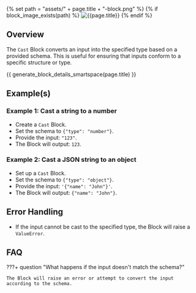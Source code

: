 {% set path = "assets/" + page.title + "-block.png" %}
{% if block_image_exists(path) %}
![{{page.title}}]({{path}})
{% endif %}

## Overview
The `Cast` Block converts an input into the specified type based on a provided schema. This is useful for ensuring that inputs conform to a specific structure or type.

{{ generate_block_details_smartspace(page.title) }}

## Example(s)

### Example 1: Cast a string to a number
- Create a `Cast` Block.
- Set the schema to `{"type": "number"}`.
- Provide the input: `"123"`.
- The Block will output: `123`.

### Example 2: Cast a JSON string to an object
- Set up a `Cast` Block.
- Set the schema to `{"type": "object"}`.
- Provide the input: `'{"name": "John"}'`.
- The Block will output: `{"name": "John"}`.

## Error Handling
- If the input cannot be cast to the specified type, the Block will raise a `ValueError`.

## FAQ

???+ question "What happens if the input doesn't match the schema?"

    The Block will raise an error or attempt to convert the input according to the schema.

